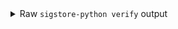 <details>

<summary>
  Raw <code>sigstore-python verify</code> output
</summary>

```
$output
```

</details>
